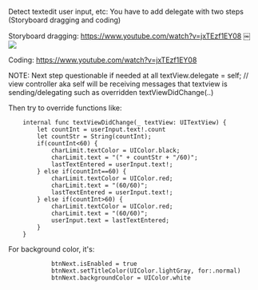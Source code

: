Detect textedit user input, etc: You have to add delegate with two steps (Storyboard dragging and coding)

Storyboard dragging: https://www.youtube.com/watch?v=jxTEzf1EY08
￼
![](hLRZdLA.png)

Coding: https://www.youtube.com/watch?v=jxTEzf1EY08

NOTE: Next step questionable if needed at all
textView.delegate = self;
// view controller aka self will be receiving messages that textview is sending/delegating such as overridden textViewDidChange(..)

Then try to override functions like:
```
    internal func textViewDidChange(_ textView: UITextView) {
        let countInt = userInput.text!.count
        let countStr = String(countInt);
        if(countInt<60) {
            charLimit.textColor = UIColor.black;
            charLimit.text = "(" + countStr + "/60)";
            lastTextEntered = userInput.text!;
        } else if(countInt==60) {
            charLimit.textColor = UIColor.red;
            charLimit.text = "(60/60)";
            lastTextEntered = userInput.text!;
        } else if(countInt>60) {
            charLimit.textColor = UIColor.red;
            charLimit.text = "(60/60)";
            userInput.text = lastTextEntered;
        }
    }
```

For background color, it's: 
```
            btnNext.isEnabled = true
            btnNext.setTitleColor(UIColor.lightGray, for:.normal)
            btnNext.backgroundColor = UIColor.white
```
